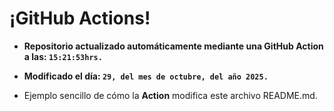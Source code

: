 # ¡GitHub Actions!
* **Repositorio actualizado automáticamente mediante una GitHub Action a las: `15:21:53hrs.`**
* **Modificado el día: `29, del mes de octubre, del año 2025.`**

* Ejemplo sencillo de cómo la **Action** modifica este archivo README.md.
